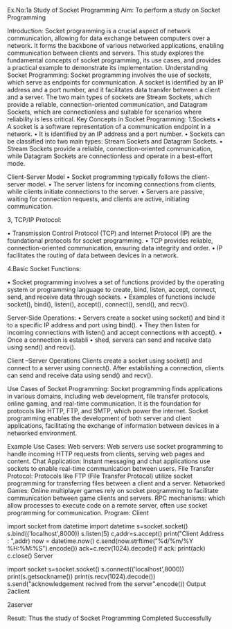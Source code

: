 Ex.No:1a Study of Socket Programming
Aim:
To perform a study on Socket Programming

Introduction:
Socket programming is a crucial aspect of network communication, allowing for data exchange between computers over a network. It forms the backbone of various networked applications, enabling communication between clients and servers. This study explores the fundamental concepts of socket programming, its use cases, and provides a practical example to demonstrate its implementation.
Understanding Socket Programming:
Socket programming involves the use of sockets, which serve as endpoints for communication. A socket is identified by an IP address and a port number, and it facilitates data transfer between a client and a server. The two main types of sockets are Stream Sockets, which provide a reliable, connection-oriented communication, and Datagram Sockets, which are connectionless and suitable for scenarios where reliability is less critical.
Key Concepts in Socket Programming:
1.Sockets • A socket is a software representation of a communication endpoint in a network. • It is identified by an IP address and a port number. • Sockets can be classified into two main types: Stream Sockets and Datagram Sockets. • Stream Sockets provide a reliable, connection-oriented communication, while Datagram Sockets are connectionless and operate in a best-effort mode.

Client-Server Model
• Socket programming typically follows the client-server model. • The server listens for incoming connections from clients, while clients initiate connections to the server. • Servers are passive, waiting for connection requests, and clients are active, initiating communication.

3, TCP/IP Protocol:

• Transmission Control Protocol (TCP) and Internet Protocol (IP) are the foundational protocols for socket programming. • TCP provides reliable, connection-oriented communication, ensuring data integrity and order. • IP facilitates the routing of data between devices in a network.

4.Basic Socket Functions:

• Socket programming involves a set of functions provided by the operating system or programming language to create, bind, listen, accept, connect, send, and receive data through sockets. • Examples of functions include socket(), bind(), listen(), accept(), connect(), send(), and recv().

Server-Side Operations:
• Servers create a socket using socket() and bind it to a specific IP address and port using bind(). • They then listen for incoming connections with listen() and accept connections with accept(). • Once a connection is establi • shed, servers can send and receive data using send() and recv().

Client –Server Operations
Clients create a socket using socket() and connect to a server using connect(). After establishing a connection, clients can send and receive data using send() and recv().

Use Cases of Socket Programming:
Socket programming finds applications in various domains, including web development, file transfer protocols, online gaming, and real-time communication. It is the foundation for protocols like HTTP, FTP, and SMTP, which power the internet. Socket programming enables the development of both server and client applications, facilitating the exchange of information between devices in a networked environment.

Example Use Cases:
Web servers: Web servers use socket programming to handle incoming HTTP requests from clients, serving web pages and content.
Chat Application: Instant messaging and chat applications use sockets to enable real-time communication between users.
File Transfer Protocol: Protocols like FTP (File Transfer Protocol) utilize socket programming for transferring files between a client and a server.
Networked Games: Online multiplayer games rely on socket programming to facilitate communication between game clients and servers.
RPC mechanisms: which allow processes to execute code on a remote server, often use socket programming for communication.
Program:
Client

import socket
from datetime import datetime
s=socket.socket()
s.bind(('localhost',8000))
s.listen(5)
c,addr=s.accept()
print("Client Address : ",addr)
now = datetime.now()
c.send(now.strftime("%d/%m/%Y %H:%M:%S").encode())
ack=c.recv(1024).decode()
if ack:
    print(ack)
c.close()
Server

import socket
s=socket.socket()
s.connect(('localhost',8000))
print(s.getsockname())
print(s.recv(1024).decode())
s.send("acknowledgement recived from the server".encode())
Output
2aclient

2aserver

Result:
Thus the study of Socket Programming Completed Successfully

